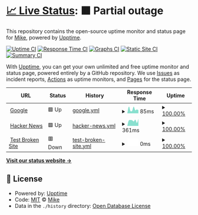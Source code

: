 # [📈 Live Status](https://demo.upptime.js.org): <!--live status--> **🟧 Partial outage**

This repository contains the open-source uptime monitor and status page for [Mike](arriendame.co), powered by [Upptime](https://github.com/upptime/upptime).

[![Uptime CI](https://github.com/mikesneider/upptime/workflows/Uptime%20CI/badge.svg)](https://github.com/mikesneider/upptime/actions?query=workflow%3A%22Uptime+CI%22)
[![Response Time CI](https://github.com/mikesneider/upptime/workflows/Response%20Time%20CI/badge.svg)](https://github.com/mikesneider/upptime/actions?query=workflow%3A%22Response+Time+CI%22)
[![Graphs CI](https://github.com/mikesneider/upptime/workflows/Graphs%20CI/badge.svg)](https://github.com/mikesneider/upptime/actions?query=workflow%3A%22Graphs+CI%22)
[![Static Site CI](https://github.com/mikesneider/upptime/workflows/Static%20Site%20CI/badge.svg)](https://github.com/mikesneider/upptime/actions?query=workflow%3A%22Static+Site+CI%22)
[![Summary CI](https://github.com/mikesneider/upptime/workflows/Summary%20CI/badge.svg)](https://github.com/mikesneider/upptime/actions?query=workflow%3A%22Summary+CI%22)

With [Upptime](https://upptime.js.org), you can get your own unlimited and free uptime monitor and status page, powered entirely by a GitHub repository. We use [Issues](https://github.com/mikesneider/upptime/issues) as incident reports, [Actions](https://github.com/mikesneider/upptime/actions) as uptime monitors, and [Pages](https://demo.upptime.js.org) for the status page.

<!--start: status pages-->
<!-- This summary is generated by Upptime (https://github.com/upptime/upptime) -->
<!-- Do not edit this manually, your changes will be overwritten -->
<!-- prettier-ignore -->
| URL | Status | History | Response Time | Uptime |
| --- | ------ | ------- | ------------- | ------ |
| <img alt="" src="https://favicons.githubusercontent.com/www.google.com" height="13"> [Google](https://www.google.com) | 🟩 Up | [google.yml](https://github.com/mikesneider/mike-monitory/commits/HEAD/history/google.yml) | <details><summary><img alt="Response time graph" src="./graphs/google/response-time-week.png" height="20"> 85ms</summary><br><a href="https://mikesneider.github.io/upptime/history/google"><img alt="Response time 80" src="https://img.shields.io/endpoint?url=https%3A%2F%2Fraw.githubusercontent.com%2Fmikesneider%2Fmike-monitory%2FHEAD%2Fapi%2Fgoogle%2Fresponse-time.json"></a><br><a href="https://mikesneider.github.io/upptime/history/google"><img alt="24-hour response time 62" src="https://img.shields.io/endpoint?url=https%3A%2F%2Fraw.githubusercontent.com%2Fmikesneider%2Fmike-monitory%2FHEAD%2Fapi%2Fgoogle%2Fresponse-time-day.json"></a><br><a href="https://mikesneider.github.io/upptime/history/google"><img alt="7-day response time 85" src="https://img.shields.io/endpoint?url=https%3A%2F%2Fraw.githubusercontent.com%2Fmikesneider%2Fmike-monitory%2FHEAD%2Fapi%2Fgoogle%2Fresponse-time-week.json"></a><br><a href="https://mikesneider.github.io/upptime/history/google"><img alt="30-day response time 80" src="https://img.shields.io/endpoint?url=https%3A%2F%2Fraw.githubusercontent.com%2Fmikesneider%2Fmike-monitory%2FHEAD%2Fapi%2Fgoogle%2Fresponse-time-month.json"></a><br><a href="https://mikesneider.github.io/upptime/history/google"><img alt="1-year response time 80" src="https://img.shields.io/endpoint?url=https%3A%2F%2Fraw.githubusercontent.com%2Fmikesneider%2Fmike-monitory%2FHEAD%2Fapi%2Fgoogle%2Fresponse-time-year.json"></a></details> | <details><summary><a href="https://mikesneider.github.io/upptime/history/google">100.00%</a></summary><a href="https://mikesneider.github.io/upptime/history/google"><img alt="All-time uptime 100.00%" src="https://img.shields.io/endpoint?url=https%3A%2F%2Fraw.githubusercontent.com%2Fmikesneider%2Fmike-monitory%2FHEAD%2Fapi%2Fgoogle%2Fuptime.json"></a><br><a href="https://mikesneider.github.io/upptime/history/google"><img alt="24-hour uptime 100.00%" src="https://img.shields.io/endpoint?url=https%3A%2F%2Fraw.githubusercontent.com%2Fmikesneider%2Fmike-monitory%2FHEAD%2Fapi%2Fgoogle%2Fuptime-day.json"></a><br><a href="https://mikesneider.github.io/upptime/history/google"><img alt="7-day uptime 100.00%" src="https://img.shields.io/endpoint?url=https%3A%2F%2Fraw.githubusercontent.com%2Fmikesneider%2Fmike-monitory%2FHEAD%2Fapi%2Fgoogle%2Fuptime-week.json"></a><br><a href="https://mikesneider.github.io/upptime/history/google"><img alt="30-day uptime 100.00%" src="https://img.shields.io/endpoint?url=https%3A%2F%2Fraw.githubusercontent.com%2Fmikesneider%2Fmike-monitory%2FHEAD%2Fapi%2Fgoogle%2Fuptime-month.json"></a><br><a href="https://mikesneider.github.io/upptime/history/google"><img alt="1-year uptime 100.00%" src="https://img.shields.io/endpoint?url=https%3A%2F%2Fraw.githubusercontent.com%2Fmikesneider%2Fmike-monitory%2FHEAD%2Fapi%2Fgoogle%2Fuptime-year.json"></a></details>
| <img alt="" src="https://favicons.githubusercontent.com/news.ycombinator.com" height="13"> [Hacker News](https://news.ycombinator.com) | 🟩 Up | [hacker-news.yml](https://github.com/mikesneider/mike-monitory/commits/HEAD/history/hacker-news.yml) | <details><summary><img alt="Response time graph" src="./graphs/hacker-news/response-time-week.png" height="20"> 361ms</summary><br><a href="https://mikesneider.github.io/upptime/history/hacker-news"><img alt="Response time 348" src="https://img.shields.io/endpoint?url=https%3A%2F%2Fraw.githubusercontent.com%2Fmikesneider%2Fmike-monitory%2FHEAD%2Fapi%2Fhacker-news%2Fresponse-time.json"></a><br><a href="https://mikesneider.github.io/upptime/history/hacker-news"><img alt="24-hour response time 356" src="https://img.shields.io/endpoint?url=https%3A%2F%2Fraw.githubusercontent.com%2Fmikesneider%2Fmike-monitory%2FHEAD%2Fapi%2Fhacker-news%2Fresponse-time-day.json"></a><br><a href="https://mikesneider.github.io/upptime/history/hacker-news"><img alt="7-day response time 361" src="https://img.shields.io/endpoint?url=https%3A%2F%2Fraw.githubusercontent.com%2Fmikesneider%2Fmike-monitory%2FHEAD%2Fapi%2Fhacker-news%2Fresponse-time-week.json"></a><br><a href="https://mikesneider.github.io/upptime/history/hacker-news"><img alt="30-day response time 348" src="https://img.shields.io/endpoint?url=https%3A%2F%2Fraw.githubusercontent.com%2Fmikesneider%2Fmike-monitory%2FHEAD%2Fapi%2Fhacker-news%2Fresponse-time-month.json"></a><br><a href="https://mikesneider.github.io/upptime/history/hacker-news"><img alt="1-year response time 348" src="https://img.shields.io/endpoint?url=https%3A%2F%2Fraw.githubusercontent.com%2Fmikesneider%2Fmike-monitory%2FHEAD%2Fapi%2Fhacker-news%2Fresponse-time-year.json"></a></details> | <details><summary><a href="https://mikesneider.github.io/upptime/history/hacker-news">100.00%</a></summary><a href="https://mikesneider.github.io/upptime/history/hacker-news"><img alt="All-time uptime 100.00%" src="https://img.shields.io/endpoint?url=https%3A%2F%2Fraw.githubusercontent.com%2Fmikesneider%2Fmike-monitory%2FHEAD%2Fapi%2Fhacker-news%2Fuptime.json"></a><br><a href="https://mikesneider.github.io/upptime/history/hacker-news"><img alt="24-hour uptime 100.00%" src="https://img.shields.io/endpoint?url=https%3A%2F%2Fraw.githubusercontent.com%2Fmikesneider%2Fmike-monitory%2FHEAD%2Fapi%2Fhacker-news%2Fuptime-day.json"></a><br><a href="https://mikesneider.github.io/upptime/history/hacker-news"><img alt="7-day uptime 100.00%" src="https://img.shields.io/endpoint?url=https%3A%2F%2Fraw.githubusercontent.com%2Fmikesneider%2Fmike-monitory%2FHEAD%2Fapi%2Fhacker-news%2Fuptime-week.json"></a><br><a href="https://mikesneider.github.io/upptime/history/hacker-news"><img alt="30-day uptime 100.00%" src="https://img.shields.io/endpoint?url=https%3A%2F%2Fraw.githubusercontent.com%2Fmikesneider%2Fmike-monitory%2FHEAD%2Fapi%2Fhacker-news%2Fuptime-month.json"></a><br><a href="https://mikesneider.github.io/upptime/history/hacker-news"><img alt="1-year uptime 100.00%" src="https://img.shields.io/endpoint?url=https%3A%2F%2Fraw.githubusercontent.com%2Fmikesneider%2Fmike-monitory%2FHEAD%2Fapi%2Fhacker-news%2Fuptime-year.json"></a></details>
| <img alt="" src="https://favicons.githubusercontent.com/thissitedoesnotexist.koj.co" height="13"> [Test Broken Site](https://thissitedoesnotexist.koj.co) | 🟥 Down | [test-broken-site.yml](https://github.com/mikesneider/mike-monitory/commits/HEAD/history/test-broken-site.yml) | <details><summary><img alt="Response time graph" src="./graphs/test-broken-site/response-time-week.png" height="20"> 0ms</summary><br><a href="https://mikesneider.github.io/upptime/history/test-broken-site"><img alt="Response time 0" src="https://img.shields.io/endpoint?url=https%3A%2F%2Fraw.githubusercontent.com%2Fmikesneider%2Fmike-monitory%2FHEAD%2Fapi%2Ftest-broken-site%2Fresponse-time.json"></a><br><a href="https://mikesneider.github.io/upptime/history/test-broken-site"><img alt="24-hour response time 0" src="https://img.shields.io/endpoint?url=https%3A%2F%2Fraw.githubusercontent.com%2Fmikesneider%2Fmike-monitory%2FHEAD%2Fapi%2Ftest-broken-site%2Fresponse-time-day.json"></a><br><a href="https://mikesneider.github.io/upptime/history/test-broken-site"><img alt="7-day response time 0" src="https://img.shields.io/endpoint?url=https%3A%2F%2Fraw.githubusercontent.com%2Fmikesneider%2Fmike-monitory%2FHEAD%2Fapi%2Ftest-broken-site%2Fresponse-time-week.json"></a><br><a href="https://mikesneider.github.io/upptime/history/test-broken-site"><img alt="30-day response time 0" src="https://img.shields.io/endpoint?url=https%3A%2F%2Fraw.githubusercontent.com%2Fmikesneider%2Fmike-monitory%2FHEAD%2Fapi%2Ftest-broken-site%2Fresponse-time-month.json"></a><br><a href="https://mikesneider.github.io/upptime/history/test-broken-site"><img alt="1-year response time 0" src="https://img.shields.io/endpoint?url=https%3A%2F%2Fraw.githubusercontent.com%2Fmikesneider%2Fmike-monitory%2FHEAD%2Fapi%2Ftest-broken-site%2Fresponse-time-year.json"></a></details> | <details><summary><a href="https://mikesneider.github.io/upptime/history/test-broken-site">100.00%</a></summary><a href="https://mikesneider.github.io/upptime/history/test-broken-site"><img alt="All-time uptime 100.00%" src="https://img.shields.io/endpoint?url=https%3A%2F%2Fraw.githubusercontent.com%2Fmikesneider%2Fmike-monitory%2FHEAD%2Fapi%2Ftest-broken-site%2Fuptime.json"></a><br><a href="https://mikesneider.github.io/upptime/history/test-broken-site"><img alt="24-hour uptime 100.00%" src="https://img.shields.io/endpoint?url=https%3A%2F%2Fraw.githubusercontent.com%2Fmikesneider%2Fmike-monitory%2FHEAD%2Fapi%2Ftest-broken-site%2Fuptime-day.json"></a><br><a href="https://mikesneider.github.io/upptime/history/test-broken-site"><img alt="7-day uptime 100.00%" src="https://img.shields.io/endpoint?url=https%3A%2F%2Fraw.githubusercontent.com%2Fmikesneider%2Fmike-monitory%2FHEAD%2Fapi%2Ftest-broken-site%2Fuptime-week.json"></a><br><a href="https://mikesneider.github.io/upptime/history/test-broken-site"><img alt="30-day uptime 100.00%" src="https://img.shields.io/endpoint?url=https%3A%2F%2Fraw.githubusercontent.com%2Fmikesneider%2Fmike-monitory%2FHEAD%2Fapi%2Ftest-broken-site%2Fuptime-month.json"></a><br><a href="https://mikesneider.github.io/upptime/history/test-broken-site"><img alt="1-year uptime 100.00%" src="https://img.shields.io/endpoint?url=https%3A%2F%2Fraw.githubusercontent.com%2Fmikesneider%2Fmike-monitory%2FHEAD%2Fapi%2Ftest-broken-site%2Fuptime-year.json"></a></details>

<!--end: status pages-->

[**Visit our status website →**](https://demo.upptime.js.org)

## 📄 License

- Powered by: [Upptime](https://github.com/upptime/upptime)
- Code: [MIT](./LICENSE) © [Mike](arriendame.co)
- Data in the `./history` directory: [Open Database License](https://opendatacommons.org/licenses/odbl/1-0/)
